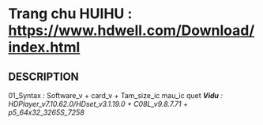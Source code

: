 # Trang chu HUIHU : https://www.hdwell.com/Download/index.html


## DESCRIPTION
01_Syntax : Software_v + card_v + Tam_size_ic mau_ic quet
_**Vidu** : HDPlayer_v7.10.62.0/HDset_v3.1.19.0 + C08L_v9.8.7.71 + p5_64x32_3265S_7258_
